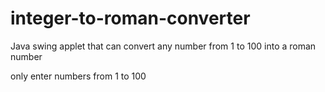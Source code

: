 # integer-to-roman-converter
Java swing applet that can convert any number from 1 to 100 into a roman number

only enter numbers from 1 to 100
